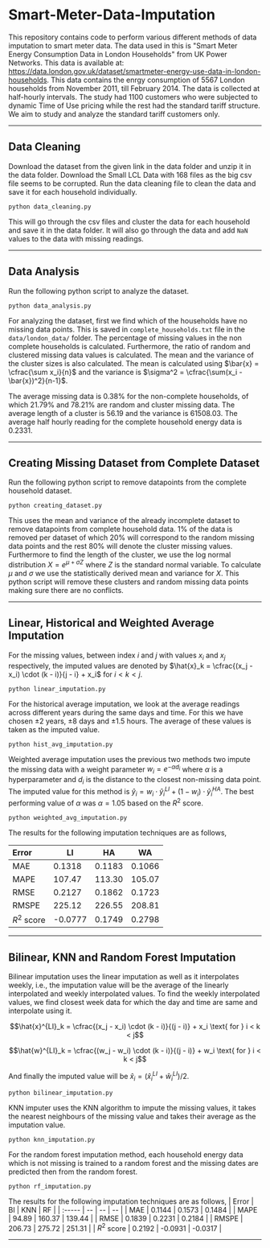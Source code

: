 # Smart-Meter-Data-Imputation

This repository contains code to perform various different methods of data imputation to smart meter data. The data used in this is "Smart Meter Energy Consumption Data in London Households" from UK Power Networks. This data is available at: https://data.london.gov.uk/dataset/smartmeter-energy-use-data-in-london-households. This data contains the enrgy consumption of 5567 London households from November 2011, till February 2014. The data is collected at half-hourly intervals. The study had 1100 customers who were subjected to dynamic Time of Use pricing while the rest had the standard tariff structure. We aim to study and analyze the standard tariff customers only. 

---

## Data Cleaning

Download the dataset from the given link in the data folder and unzip it in the data folder. Download the Small LCL Data with 168 files as the big csv file seems to be corrupted. Run the data cleaning file to clean the data and save it for each household individually. 

```
python data_cleaning.py
```

This will go through the csv files and cluster the data for each household and save it in the data folder. It will also go through the data and add `NaN` values to the data with missing readings. 

---
## Data Analysis

Run the following python script to analyze the dataset. 

```
python data_analysis.py
```

For analyzing the dataset, first we find which of the households have no missing data points. This is saved in `complete_households.txt` file in the `data/london_data/` folder. The percentage of missing values in the non complete households is calculated. Furthermore, the ratio of random and clustered missing data values is calculated. The mean and the variance of the cluster sizes is also calculated. The mean is calculated using $\bar{x} = \cfrac{\sum x_i}{n}$ and the variance is $\sigma^2 = \cfrac{\sum(x_i - \bar{x})^2}{n-1}$. 


The average missing data is 0.38% for the non-complete households, of which 21.79% and 78.21% are random and cluster missing data. The average length of a cluster is 56.19 and the variance is 61508.03. The average half hourly reading for the complete household energy data is 0.2331. 

---

## Creating Missing Dataset from Complete Dataset

Run the following python script to remove datapoints from the complete household dataset. 

```
python creating_dataset.py
```

This uses the mean and variance of the already incomplete dataset to remove datapoints from complete household data. 1% of the data is removed per dataset of which 20% will correspond to the random missing data points and the rest 80% will denote the cluster missing values. Furthermore to find the length of the cluster, we use the log normal distribution $X = e^{\mu + \sigma Z}$ where $Z$ is the standard normal variable. To calculate $\mu$ and $\sigma$ we use the statistically derived mean and variance for $X$. This python script will remove these clusters and random missing data points making sure there are no conflicts.

---

## Linear, Historical and Weighted Average Imputation

For the missing values, between index $i$ and $j$ with values $x_i$ and $x_j$ respectively, the imputed values are denoted by $\hat{x}_k = \cfrac{(x_j - x_i) \cdot (k - i)}{j - i} + x_i$  for $i < k < j$. 

```
python linear_imputation.py
```

For the historical average imputation, we look at the average readings across different years during the same days and time. For this we have chosen $\pm2$ years, $\pm8$ days and $\pm 1.5$ hours. The average of these values is taken as the imputed value.

```
python hist_avg_imputation.py
```

Weighted average imputation uses the previous two methods two impute the missing data with a weight parameter $w_i = e^{-\alpha d_i}$ where $\alpha$ is a hyperparameter and $d_i$ is the distance to the closest non-missing data point. The imputed value for this method is $\hat{y}_i = w_i \cdot \hat{y}^{LI}_i + (1 - w_i) \cdot \hat{y}^{HA}_i$. The best performing value of $\alpha$ was $\alpha = 1.05$ based on the $R^2$ score. 

```
python weighted_avg_imputation.py
````
The results for the following imputation techniques are as follows, 

| Error | LI | HA | WA | 
| :----- | -- | -- | -- |
| MAE | 0.1318 | 0.1183 | 0.1066 | 
| MAPE | 107.47 | 113.30 | 105.07 | 
| RMSE | 0.2127 | 0.1862 | 0.1723 | 
| RMSPE | 225.12 | 226.55 | 208.81 |
| $R^2$ score | -0.0777 | 0.1749 | 0.2798 | 

---

## Bilinear, KNN and Random Forest Imputation

Bilinear imputation uses the linear imputation as well as it interpolates weekly, i.e., the imputation value will be the average of the linearly interpolated and weekly interpolated values. To find the weekly interpolated values, we find closest week data for which the day and time are same and interpolate using it. 

$$\hat{x}^{LI}_k = \cfrac{(x_j - x_i) \cdot (k - i)}{(j - i)} + x_i \text{ for } i < k < j$$

$$\hat{w}^{LI}_k = \cfrac{(w_j - w_i) \cdot (k - i)}{(j - i)} + w_i \text{ for } i < k < j$$

And finally the imputed value will be $\hat{x}_i = (\hat{x}_i^{LI} + \hat{w}^{LI}_i)/ 2$. 

```
python bilinear_imputation.py
```

KNN imputer uses the KNN algorithm to impute the missing values, it takes the nearest neighbours of the missing value and takes their average as the imputation value.

```
python knn_imputation.py
```

For the random forest imputation method, each household energy data which is not missing is trained to a random forest and the missing dates are predicted then from the random forest. 

```
python rf_imputation.py
```

The results for the following imputation techniques are as follows, 
| Error | BI | KNN | RF | 
| :----- | -- | -- | -- |
| MAE | 0.1144 | 0.1573 | 0.1484 | 
| MAPE | 94.89 | 160.37 | 139.44 | 
| RMSE | 0.1839 | 0.2231 | 0.2184 | 
| RMSPE | 206.73 | 275.72 | 251.31 | 
| $R^2$ score | 0.2192 | -0.0931 | -0.0317 | 

---

